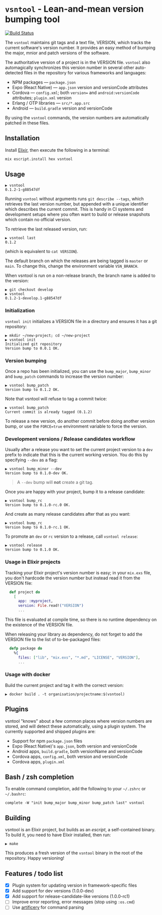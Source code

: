 # `vsntool` - Lean-and-mean version bumping tool

[![Build Status](https://travis-ci.org/arjan/vsntool.svg?branch=master)](https://travis-ci.org/arjan/vsntool)

The `vsntool` maintains git tags and a text file, VERSION, which
tracks the current software's version number. It provides an easy
method of bumping the major, mnior and patch versions of the software.

The authoritative version of a project is in the VERSION file. `vsntool` also
automagically synchronizes this version number in several other auto-detected
files in the repository for various frameworks and languages:

- NPM packages — `package.json`
- Expo (React Native) — `app.json` version and versionCode attributes
- Cordova — `config.xml`; both `version=` and `android:versionCode` attributes; `plugin.xml` version
- Erlang / OTP libraries — `src/*.app.src`
- Android — `build.gradle` version and versionCode

By using the `vsntool` commands, the version numbers are automatically patched in these files.

## Installation

Install [Elixir](https://elixir-lang.org/install.html), then execute the following in a terminal:

```bash
mix escript.install hex vsntool
```

## Usage

```
▶ vsntool
0.1.2-1-g88547df
```

Running `vsntool` without arguments runs `git describe --tags`, which
retrieves the last version number, but appended with a unique
identifier which describes the current commit. This is handy in CI
systems and development setups where you often want to build or
release snapshots which contain no official version.

To retrieve the last released version, run:

```
▶ vsntool last
0.1.2
```

(which is equivalent to `cat VERSION`).

The default branch on which the releases are being tagged is
`master` or `main`. To change this, change the environment variable
`VSN_BRANCH`.

When vsntool is run on a non-release branch, the branch name is added
to the version:

```
▶ git checkout develop
▶ vsntool
0.1.2-1-develop.1-g88547df
```

### Initialization

`vsntool init` initializes a VERSION file in a directory and ensures
it has a git repository:

```
▶ mkdir ~/new-project; cd ~/new-project
▶ vsntool init
Initialized git repository
Version bump to 0.0.1 OK.
```

### Version bumping

Once a repo has been initialized, you can use the `bump_major`,
`bump_minor` and `bump_patch` commands to increase the version number:

```
▶ vsntool bump_patch
Version bump to 0.1.2 OK.
```

Note that vsntool will refuse to tag a commit twice:

```
▶ vsntool bump_patch
Current commit is already tagged (0.1.2)
```

To release a new version, do another commit before doing another version bump,
or use the `FORCE=true` environment variable to force the version.

### Development versions / Release candidates workflow

Usually after a release you want to set the current project version to a `dev`
prefix to indicate that this is the current working version. You do this by
specifying `--dev` as a flag:

```
▶ vsntool bump_minor --dev
Version bump to 0.1.0-dev OK.
```

> A `--dev` bump will **not** create a git tag.

Once you are happy with your project, bump it to a release candidate:

```
▶ vsntool bump_rc
Version bump to 0.1.0-rc.0 OK.
```

And create as many release candidates after that as you want:

```
▶ vsntool bump_rc
Version bump to 0.1.0-rc.1 OK.
```

To promote an `dev` or `rc` version to a release, call `vsntool release`:

```
▶ vsntool release
Version bump to 0.1.0 OK.
```

### Usage in Elixir projects

Tracking your Elixir project's version number is easy; in your
`mix.exs` file, you don't hardcode the version number but instead read
it from the VERSION file:

```elixir
  def project do
    [
      app: :myproject,
      version: File.read!("VERSION")
      ...
```

This file is evaluated at compile time, so there is no runtime dependency on the existence of the VERSION file.

When releasing your library as dependency, do not forget to add the VERSION file to the list of to-be-packaged files:

```elixir
  defp package do
    %{
      files: ["lib", "mix.exs", "*.md", "LICENSE", "VERSION"],
      ...
```

### Usage with docker

Build the current project and tag it with the correct version:

```
▶ docker build . -t organisation/projectname:$(vsntool)
```

## Plugins

vsntool "knows" about a few common places where version numbers are stored, and
will detect these automatically, using a plugin system. The currently supported
and shipped plugins are:

- Support for npm `package.json` files
- Expo (React Native)'s `app.json`, both version and versionCode
- Android apps, `build.gradle`, both versionName and versionCode
- Cordova apps, `config.xml`, both version and versionCode
- Cordova apps, `plugin.xml`

## Bash / zsh completion

To enable command completion, add the following to your `~/.zshrc` or `~/.bashrc`:

```
complete -W "init bump_major bump_minor bump_patch last" vsntool
```

## Building

vsntool is an Elixir project, but builds as an _escript_, a self-contained binary. To build it, you need to have Elixir installed, then run:

```
▶ make
```

This produces a fresh version of the `vsntool` binary in the root of the repository. Happy versioning!

## Features / todo list

- [x] Plugin system for updating version in framework-specific files
- [x] Add support for dev versions (1.0.0-dev)
- [x] Add support for release-candidate-like versions (1.0.0-rc1)
- [ ] Improve error reporting, error messages (stop using `:os.cmd`)
- [ ] Use [artificery](https://github.com/bitwalker/artificery) for command parsing
